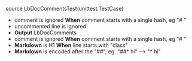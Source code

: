 
source LbDocCommentsTest(unittest.TestCase)

* comment is ignored __When__ comment starts with a single hash, eg "# "
* uncommented line is ignored
* __Output__ LbDocComments
* comment is ignored __When__ comment starts with a single hash, eg "# "
* __Markdown__ is H1 __When__ line starts with "class"
* __Markdown__ is encoded after the "##", eg. "##* hi" --> "* hi"
